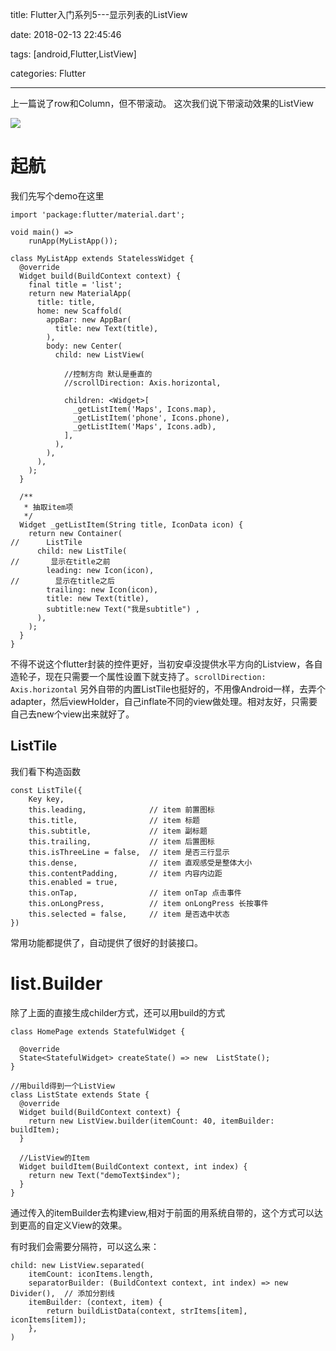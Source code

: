 title: Flutter入门系列5---显示列表的ListView

date: 2018-02-13 22:45:46

tags: [android,Flutter,ListView]

categories: Flutter
 

------------------------------------------

上一篇说了row和Column，但不带滚动。
这次我们说下带滚动效果的ListView

![](https://i.imgur.com/9nL2QDe.png)

<!--more-->

# 起航

我们先写个demo在这里

	import 'package:flutter/material.dart';
	
	void main() =>
	    runApp(MyListApp());
	
	class MyListApp extends StatelessWidget {
	  @override
	  Widget build(BuildContext context) {
	    final title = 'list';
	    return new MaterialApp(
	      title: title,
	      home: new Scaffold(
	        appBar: new AppBar(
	          title: new Text(title),
	        ),
	        body: new Center(
	          child: new ListView(

	            //控制方向 默认是垂直的
				//scrollDirection: Axis.horizontal,

	            children: <Widget>[
	              _getListItem('Maps', Icons.map),
	              _getListItem('phone', Icons.phone),
	              _getListItem('Maps', Icons.adb),
	            ],
	          ),
	        ),
	      ),
	    );
	  }
	
	  /**
	   * 抽取item项
	   */
	  Widget _getListItem(String title, IconData icon) {
	    return new Container( 
	//      ListTile
	      child: new ListTile(
	//       显示在title之前
	        leading: new Icon(icon),
	//        显示在title之后
	        trailing: new Icon(icon),
	        title: new Text(title),
	        subtitle:new Text("我是subtitle") ,
	      ),
	    );
	  }
	}

不得不说这个flutter封装的控件更好，当初安卓没提供水平方向的Listview，各自造轮子，现在只需要一个属性设置下就支持了。`scrollDirection: Axis.horizontal`
另外自带的内置ListTile也挺好的，不用像Android一样，去弄个adapter，然后viewHolder，自己inflate不同的view做处理。相对友好，只需要自己去new个view出来就好了。


## ListTile
我们看下构造函数

	const ListTile({
	    Key key,
	    this.leading,              // item 前置图标
	    this.title,                // item 标题
	    this.subtitle,             // item 副标题
	    this.trailing,             // item 后置图标
	    this.isThreeLine = false,  // item 是否三行显示
	    this.dense,                // item 直观感受是整体大小
	    this.contentPadding,       // item 内容内边距
	    this.enabled = true,
	    this.onTap,                // item onTap 点击事件
	    this.onLongPress,          // item onLongPress 长按事件
	    this.selected = false,     // item 是否选中状态
	}) 

常用功能都提供了，自动提供了很好的封装接口。

# list.Builder
除了上面的直接生成childer方式，还可以用build的方式
 
	class HomePage extends StatefulWidget {

	  @override
	  State<StatefulWidget> createState() => new  ListState();
	}
	
	//用build得到一个ListView
	class ListState extends State {
	  @override
	  Widget build(BuildContext context) {
	    return new ListView.builder(itemCount: 40, itemBuilder: buildItem);
	  }
	
	  //ListView的Item
	  Widget buildItem(BuildContext context, int index) {
	    return new Text("demoText$index");
	  }
	} 

通过传入的itemBuilder去构建view,相对于前面的用系统自带的，这个方式可以达到更高的自定义View的效果。

有时我们会需要分隔符，可以这么来：

	child: new ListView.separated(
	    itemCount: iconItems.length,
	    separatorBuilder: (BuildContext context, int index) => new Divider(),  // 添加分割线
	    itemBuilder: (context, item) {
	        return buildListData(context, strItems[item], iconItems[item]);
	    },
	)